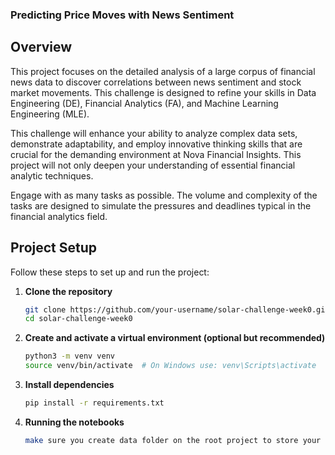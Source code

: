 ### Predicting Price Moves with News Sentiment

## Overview

This project focuses on the detailed analysis of a large corpus of financial news data to discover correlations between news sentiment and stock market movements. This challenge is designed to refine your skills in Data Engineering (DE), Financial Analytics (FA), and Machine Learning Engineering (MLE).

This challenge will enhance your ability to analyze complex data sets, demonstrate adaptability, and employ innovative thinking skills that are crucial for the demanding environment at Nova Financial Insights. This project will not only deepen your understanding of essential financial analytic techniques.

Engage with as many tasks as possible. The volume and complexity of the tasks are designed to simulate the pressures and deadlines typical in the financial analytics field.

## Project Setup

Follow these steps to set up and run the project:

1. **Clone the repository**
    ```bash
    git clone https://github.com/your-username/solar-challenge-week0.git
    cd solar-challenge-week0
    ```

2. **Create and activate a virtual environment (optional but recommended)**
    ```bash
    python3 -m venv venv
    source venv/bin/activate  # On Windows use: venv\Scripts\activate
    ```

3. **Install dependencies**
    ```bash
    pip install -r requirements.txt
    ```

4. **Running the notebooks**
   ```bash 
   make sure you create data folder on the root project to store your .csv files
   ```
